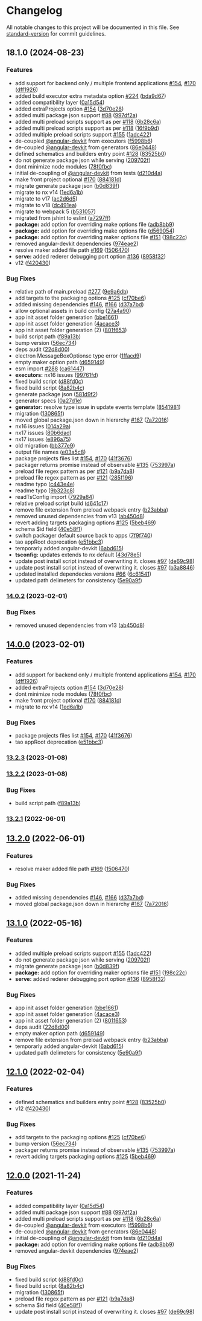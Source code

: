 # Changelog

All notable changes to this project will be documented in this file. See [standard-version](https://github.com/conventional-changelog/standard-version) for commit guidelines.

## 18.1.0 (2024-08-23)


### Features

* add support for backend only / multiple frontend applications [#154](https://github.com/bennymeg/nx-electron/issues/154), [#170](https://github.com/bennymeg/nx-electron/issues/170) ([dff1926](https://github.com/bennymeg/nx-electron/commit/dff1926622b0a96794778c2450bc7b97e6ebcc96))
* added build executor extra metadata option [#224](https://github.com/bennymeg/nx-electron/issues/224) ([bda9d67](https://github.com/bennymeg/nx-electron/commit/bda9d6771cb0250bb4ecff307eb3527f5e33a4a7))
* added compatibility layer ([0a15d54](https://github.com/bennymeg/nx-electron/commit/0a15d543df83005b900a06ffe2d5afed59f4c5b7))
* added extraProjects option [#154](https://github.com/bennymeg/nx-electron/issues/154) ([3d70e28](https://github.com/bennymeg/nx-electron/commit/3d70e2864b206a917b4af0cceae220a52e0c51da))
* added multi package json support [#88](https://github.com/bennymeg/nx-electron/issues/88) ([997df2a](https://github.com/bennymeg/nx-electron/commit/997df2acd1c2eeb8c1c785e1d3709d368ccad62c))
* added multi preload scripts support as per [#118](https://github.com/bennymeg/nx-electron/issues/118) ([6b28c6a](https://github.com/bennymeg/nx-electron/commit/6b28c6ab8f4a79541d02b4cbb5e8b5accfd3b3dd))
* added multi preload scripts support as per [#118](https://github.com/bennymeg/nx-electron/issues/118) ([16f9b9d](https://github.com/bennymeg/nx-electron/commit/16f9b9ded8bf95790677cc99aff5fa7ba1b79845))
* added multiple preload scripts support [#155](https://github.com/bennymeg/nx-electron/issues/155) ([1adc422](https://github.com/bennymeg/nx-electron/commit/1adc4223e764acf2f40884b25c795c897f8d5057))
* de-coupled [@angular-devkit](https://github.com/angular-devkit) from executors ([f5998b6](https://github.com/bennymeg/nx-electron/commit/f5998b691f7f27570c4a336d6718a100b1515904))
* de-coupled [@angular-devkit](https://github.com/angular-devkit) from generators ([86e0448](https://github.com/bennymeg/nx-electron/commit/86e0448d4bedcca240762b01319022c11e6c0a79))
* defined schematics and builders entry point [#128](https://github.com/bennymeg/nx-electron/issues/128) ([83525b0](https://github.com/bennymeg/nx-electron/commit/83525b08a6b9b2f346a5186c90b096556d2a425b))
* do not generate package json while serving ([209702f](https://github.com/bennymeg/nx-electron/commit/209702f799933507ecda6b635dbcedf86fe82c98))
* dont minimize node modules ([78f0fbc](https://github.com/bennymeg/nx-electron/commit/78f0fbc5c41b344dd4023181b41da2af15282544))
* initial de-coupling of [@angular-devkit](https://github.com/angular-devkit) from tests ([d210d4a](https://github.com/bennymeg/nx-electron/commit/d210d4a1e2a7b7378b3c2ebd265cbedb556112da))
* make front project optional [#170](https://github.com/bennymeg/nx-electron/issues/170) ([884181d](https://github.com/bennymeg/nx-electron/commit/884181d8dbf0c08750d338a4ae09d26fd4609b2d))
* migrate generate package json ([b0d839f](https://github.com/bennymeg/nx-electron/commit/b0d839f467037169d9e66599cd7dfefaecfc000a))
* migrate to nx v14 ([1ed6a1b](https://github.com/bennymeg/nx-electron/commit/1ed6a1b645185d5ec261845ed0cc8032aac7ab9d))
* migrate to v17 ([ac2d6d5](https://github.com/bennymeg/nx-electron/commit/ac2d6d59db6f978a6b70789389e20e43454d05d5))
* migrate to v18 ([dc491ea](https://github.com/bennymeg/nx-electron/commit/dc491ea90fbca2564551f2d0732fa03545f2263b))
* migrate to webpack 5 ([b531057](https://github.com/bennymeg/nx-electron/commit/b531057865de6ba5636d8a0913048302a7c2deeb))
* migrated from jshint to eslint ([a7297ff](https://github.com/bennymeg/nx-electron/commit/a7297ff866729566f41d57bafbe01f0085a9dbda))
* **package:** add option for overriding make options file ([adb8bb9](https://github.com/bennymeg/nx-electron/commit/adb8bb9567fafda4d949d9c588f6c05fc1884d45))
* **package:** add option for overriding make options file ([d569054](https://github.com/bennymeg/nx-electron/commit/d5690549194e64ff4929ad231b4ce153df8e971d))
* **package:** add option for overriding maker options file [#151](https://github.com/bennymeg/nx-electron/issues/151) ([198c22c](https://github.com/bennymeg/nx-electron/commit/198c22c82d19043ade793f6c0dc058c7ff98a50c))
* removed angular-devkit dependencies ([974eae2](https://github.com/bennymeg/nx-electron/commit/974eae24bc34994dc2efc0d77703212dab80e08c))
* resolve maker added file path [#169](https://github.com/bennymeg/nx-electron/issues/169) ([1506470](https://github.com/bennymeg/nx-electron/commit/1506470cd380afe5ebcef9f3e35fbdd7531859b4))
* **serve:** added rederer debugging port option [#136](https://github.com/bennymeg/nx-electron/issues/136) ([8958f32](https://github.com/bennymeg/nx-electron/commit/8958f32e060743ac77cab63bad3c45ded1e6265f))
* v12 ([f420430](https://github.com/bennymeg/nx-electron/commit/f420430759273c46e65ec05630d81eb23adfdc2d))


### Bug Fixes

*  relative path of main.preload [#277](https://github.com/bennymeg/nx-electron/issues/277) ([9e9a6db](https://github.com/bennymeg/nx-electron/commit/9e9a6db858473d1bd984fdc7ec9664794e4a9c45))
* add targets to the packaging options [#125](https://github.com/bennymeg/nx-electron/issues/125) ([cf70be6](https://github.com/bennymeg/nx-electron/commit/cf70be6361836ace667ea5f75960c27ece403869))
* added missing dependencies [#146](https://github.com/bennymeg/nx-electron/issues/146), [#166](https://github.com/bennymeg/nx-electron/issues/166) ([d37a7bd](https://github.com/bennymeg/nx-electron/commit/d37a7bd9256591819772b0c01fe231c02eda406e))
* allow optional assets in build config ([27a4a90](https://github.com/bennymeg/nx-electron/commit/27a4a90f66789ecdbdfedce54c6914488a0264f5))
* app init asset folder generation ([bbe1661](https://github.com/bennymeg/nx-electron/commit/bbe1661234b9e971ea6c2b13c44a4f81208819ba))
* app init asset folder generation ([4acace3](https://github.com/bennymeg/nx-electron/commit/4acace3b86764beb2c1312a7e8bb8a57cbf5a033))
* app init asset folder generation (2) ([801f653](https://github.com/bennymeg/nx-electron/commit/801f653f1b3bf8e627de393b59ef72d457fcfbc6))
* build script path ([f89a13b](https://github.com/bennymeg/nx-electron/commit/f89a13b586e16b5d3aec4b913494e4e7dd1b0232))
* bump version ([56ec734](https://github.com/bennymeg/nx-electron/commit/56ec734fd854de6c8e9a7b5b59051081e341c4c8))
* deps audit ([22d8d00](https://github.com/bennymeg/nx-electron/commit/22d8d00dff56dc105c4a7657310e41a441e29b3a))
* electron MessageBoxOptionsc type error ([1ffacd9](https://github.com/bennymeg/nx-electron/commit/1ffacd9e48d79ddadacbc3586c674e88be13606b))
* empty maker option path ([d659149](https://github.com/bennymeg/nx-electron/commit/d659149d9cefd9c6c15c429b15d26f69842091fa))
* esm import [#288](https://github.com/bennymeg/nx-electron/issues/288) ([ca61447](https://github.com/bennymeg/nx-electron/commit/ca614479436a41ccda253fa2dd83c3b4121068a3))
* **executors:** nx16 issues ([99761fd](https://github.com/bennymeg/nx-electron/commit/99761fd5dede44b12dcd9fcf575c395b7c37750e))
* fixed build script ([d88fd0c](https://github.com/bennymeg/nx-electron/commit/d88fd0c3ab02bf9f9d2f47f2a4cdea52b4e059ff))
* fixed build script ([8a82b4c](https://github.com/bennymeg/nx-electron/commit/8a82b4ce8b75849f3dcf5f12c505fb0f69d2a635))
* generate package json ([581d9f2](https://github.com/bennymeg/nx-electron/commit/581d9f27d57c390f3571e377678c0736f1ba065e))
* generator specs ([0a27d1e](https://github.com/bennymeg/nx-electron/commit/0a27d1ece5c18fa577511e805cacbfee425391b3))
* **generator:** resolve type issue in update events template ([8541981](https://github.com/bennymeg/nx-electron/commit/854198182b3e76f817c51beb1260ba3dc2eae61d))
* migration ([130865f](https://github.com/bennymeg/nx-electron/commit/130865f2693467097ede468e21604639159b8f36))
* moved global package.json down in hierarchy [#167](https://github.com/bennymeg/nx-electron/issues/167) ([7a72016](https://github.com/bennymeg/nx-electron/commit/7a720167d81128f0ed5e4d9a5afc767711259099))
* nx16 issues ([014a29a](https://github.com/bennymeg/nx-electron/commit/014a29a0216c849fda5637faaa0b17a89ece4f48))
* nx17 issues ([80b6dad](https://github.com/bennymeg/nx-electron/commit/80b6dada9e207fa98df794039a8868df4ae6b4e7))
* nx17 issues ([e896a75](https://github.com/bennymeg/nx-electron/commit/e896a757c6b53e5e9718ab137cc5aac6166cc831))
* old migration ([bb377e9](https://github.com/bennymeg/nx-electron/commit/bb377e97216f953a80f7bbfed48aa115824795ed))
* output file names ([e03a5c8](https://github.com/bennymeg/nx-electron/commit/e03a5c85264f963d3c2e23ac733c0aa1b4562be4))
* package projects files list [#154](https://github.com/bennymeg/nx-electron/issues/154), [#170](https://github.com/bennymeg/nx-electron/issues/170) ([41f3676](https://github.com/bennymeg/nx-electron/commit/41f36760471cc8aa8f3061e52c4a493d2e1a7aba))
* packager returns promise instead of observable [#135](https://github.com/bennymeg/nx-electron/issues/135) ([753997a](https://github.com/bennymeg/nx-electron/commit/753997a36a73083c6b76ff20cdcd4145f9a4094e))
* preload file regex pattern as per [#121](https://github.com/bennymeg/nx-electron/issues/121) ([b9a7da8](https://github.com/bennymeg/nx-electron/commit/b9a7da8f8a5de15ec0dd9e83a414e4fa7214aa47))
* preload file regex pattern as per [#121](https://github.com/bennymeg/nx-electron/issues/121) ([285f196](https://github.com/bennymeg/nx-electron/commit/285f19657c93bba45e2a2876b5465fbbb68e0ddf))
* readme typo ([c443e4e](https://github.com/bennymeg/nx-electron/commit/c443e4eab2641d3cd46834be4322e32c11515de1))
* readme typo ([9b323c8](https://github.com/bennymeg/nx-electron/commit/9b323c87dce36324cc42c85ab15d0622b7ce7f71))
* readTsConfig import ([7929a84](https://github.com/bennymeg/nx-electron/commit/7929a849b69627c9864157459543caeaf8cd19e8))
* relative preload script build ([d641c17](https://github.com/bennymeg/nx-electron/commit/d641c17967f6848a37be7347745d185bb7f83108))
* remove file extension from preload webpack entry ([b23abba](https://github.com/bennymeg/nx-electron/commit/b23abba69b43dfaa302dcdeeaa3f3282d3afa304))
* removed unused dependencies from v13 ([ab450d8](https://github.com/bennymeg/nx-electron/commit/ab450d886cca21089712f7b738233a55333aa376))
* revert adding targets packaging options [#125](https://github.com/bennymeg/nx-electron/issues/125) ([5beb469](https://github.com/bennymeg/nx-electron/commit/5beb469ae5c92716fe4cb3fde4fdd31c953a5d8f))
* schema $id field ([40e58f1](https://github.com/bennymeg/nx-electron/commit/40e58f17f3d60523fc485bc62587526b181b563a))
* switch packager default source back to apps ([7f9f740](https://github.com/bennymeg/nx-electron/commit/7f9f74079b7cd45d0b83c0033d66acdb762c8a4c))
* tao appRoot deprecation ([e51bbc3](https://github.com/bennymeg/nx-electron/commit/e51bbc34db233e31bf0894dc05b87d9d9ca6f783))
* temporarly added angular-devkit ([6abd615](https://github.com/bennymeg/nx-electron/commit/6abd61509031ca7f22b28a5e49a7b9446718d89c))
* **tsconfig:** updates extends to nx default ([43d78e5](https://github.com/bennymeg/nx-electron/commit/43d78e576ab227c444bfb9356873b826b03b8e8c))
* update post install script instead of overwriting it. closes [#97](https://github.com/bennymeg/nx-electron/issues/97) ([de69c98](https://github.com/bennymeg/nx-electron/commit/de69c986598a8f8e7147d16db1a03bdeb7460095))
* update post install script instead of overwriting it. closes [#97](https://github.com/bennymeg/nx-electron/issues/97) ([b3a8846](https://github.com/bennymeg/nx-electron/commit/b3a8846425058a0a9ed6fbf6d8e8ce6bad2f75b0))
* updated installed dependecies versions [#66](https://github.com/bennymeg/nx-electron/issues/66) ([6c61541](https://github.com/bennymeg/nx-electron/commit/6c61541a0407905832e26965ce328c338116beaa))
* updated path delimeters for consistency ([5e90a9f](https://github.com/bennymeg/nx-electron/commit/5e90a9fb23c329440d200f3ecfd95572575bacb4))

### [14.0.2](https://github.com/bennymeg/nx-electron/compare/v14.0.0...v14.0.2) (2023-02-01)


### Bug Fixes

* removed unused dependencies from v13 ([ab450d8](https://github.com/bennymeg/nx-electron/commit/ab450d886cca21089712f7b738233a55333aa376))

## [14.0.0](https://github.com/bennymeg/nx-electron/compare/v13.2.3...v14.0.0) (2023-02-01)


### Features

* add support for backend only / multiple frontend applications [#154](https://github.com/bennymeg/nx-electron/issues/154), [#170](https://github.com/bennymeg/nx-electron/issues/170) ([dff1926](https://github.com/bennymeg/nx-electron/commit/dff1926622b0a96794778c2450bc7b97e6ebcc96))
* added extraProjects option [#154](https://github.com/bennymeg/nx-electron/issues/154) ([3d70e28](https://github.com/bennymeg/nx-electron/commit/3d70e2864b206a917b4af0cceae220a52e0c51da))
* dont minimize node modules ([78f0fbc](https://github.com/bennymeg/nx-electron/commit/78f0fbc5c41b344dd4023181b41da2af15282544))
* make front project optional [#170](https://github.com/bennymeg/nx-electron/issues/170) ([884181d](https://github.com/bennymeg/nx-electron/commit/884181d8dbf0c08750d338a4ae09d26fd4609b2d))
* migrate to nx v14 ([1ed6a1b](https://github.com/bennymeg/nx-electron/commit/1ed6a1b645185d5ec261845ed0cc8032aac7ab9d))


### Bug Fixes

* package projects files list [#154](https://github.com/bennymeg/nx-electron/issues/154), [#170](https://github.com/bennymeg/nx-electron/issues/170) ([41f3676](https://github.com/bennymeg/nx-electron/commit/41f36760471cc8aa8f3061e52c4a493d2e1a7aba))
* tao appRoot deprecation ([e51bbc3](https://github.com/bennymeg/nx-electron/commit/e51bbc34db233e31bf0894dc05b87d9d9ca6f783))

### [13.2.3](https://github.com/bennymeg/nx-electron/compare/v13.2.2...v13.2.3) (2023-01-08)

### [13.2.2](https://github.com/bennymeg/nx-electron/compare/v13.2.1...v13.2.2) (2023-01-08)


### Bug Fixes

* build script path ([f89a13b](https://github.com/bennymeg/nx-electron/commit/f89a13b586e16b5d3aec4b913494e4e7dd1b0232))

### [13.2.1](https://github.com/bennymeg/nx-electron/compare/v13.2.0...v13.2.1) (2022-06-01)

## [13.2.0](https://github.com/bennymeg/nx-electron/compare/v13.1.0...v13.2.0) (2022-06-01)


### Features

* resolve maker added file path [#169](https://github.com/bennymeg/nx-electron/issues/169) ([1506470](https://github.com/bennymeg/nx-electron/commit/1506470cd380afe5ebcef9f3e35fbdd7531859b4))


### Bug Fixes

* added missing dependencies [#146](https://github.com/bennymeg/nx-electron/issues/146), [#166](https://github.com/bennymeg/nx-electron/issues/166) ([d37a7bd](https://github.com/bennymeg/nx-electron/commit/d37a7bd9256591819772b0c01fe231c02eda406e))
* moved global package.json down in hierarchy [#167](https://github.com/bennymeg/nx-electron/issues/167) ([7a72016](https://github.com/bennymeg/nx-electron/commit/7a720167d81128f0ed5e4d9a5afc767711259099))

## [13.1.0](https://github.com/bennymeg/nx-electron/compare/v12.1.0...v13.1.0) (2022-05-16)


### Features

* added multiple preload scripts support [#155](https://github.com/bennymeg/nx-electron/issues/155) ([1adc422](https://github.com/bennymeg/nx-electron/commit/1adc4223e764acf2f40884b25c795c897f8d5057))
* do not generate package json while serving ([209702f](https://github.com/bennymeg/nx-electron/commit/209702f799933507ecda6b635dbcedf86fe82c98))
* migrate generate package json ([b0d839f](https://github.com/bennymeg/nx-electron/commit/b0d839f467037169d9e66599cd7dfefaecfc000a))
* **package:** add option for overriding maker options file [#151](https://github.com/bennymeg/nx-electron/issues/151) ([198c22c](https://github.com/bennymeg/nx-electron/commit/198c22c82d19043ade793f6c0dc058c7ff98a50c))
* **serve:** added rederer debugging port option [#136](https://github.com/bennymeg/nx-electron/issues/136) ([8958f32](https://github.com/bennymeg/nx-electron/commit/8958f32e060743ac77cab63bad3c45ded1e6265f))


### Bug Fixes

* app init asset folder generation ([bbe1661](https://github.com/bennymeg/nx-electron/commit/bbe1661234b9e971ea6c2b13c44a4f81208819ba))
* app init asset folder generation ([4acace3](https://github.com/bennymeg/nx-electron/commit/4acace3b86764beb2c1312a7e8bb8a57cbf5a033))
* app init asset folder generation (2) ([801f653](https://github.com/bennymeg/nx-electron/commit/801f653f1b3bf8e627de393b59ef72d457fcfbc6))
* deps audit ([22d8d00](https://github.com/bennymeg/nx-electron/commit/22d8d00dff56dc105c4a7657310e41a441e29b3a))
* empty maker option path ([d659149](https://github.com/bennymeg/nx-electron/commit/d659149d9cefd9c6c15c429b15d26f69842091fa))
* remove file extension from preload webpack entry ([b23abba](https://github.com/bennymeg/nx-electron/commit/b23abba69b43dfaa302dcdeeaa3f3282d3afa304))
* temporarly added angular-devkit ([6abd615](https://github.com/bennymeg/nx-electron/commit/6abd61509031ca7f22b28a5e49a7b9446718d89c))
* updated path delimeters for consistency ([5e90a9f](https://github.com/bennymeg/nx-electron/commit/5e90a9fb23c329440d200f3ecfd95572575bacb4))

## [12.1.0](https://github.com/bennymeg/nx-electron/compare/v12.0.0-beta.0...v12.1.0) (2022-02-04)


### Features

* defined schematics and builders entry point [#128](https://github.com/bennymeg/nx-electron/issues/128) ([83525b0](https://github.com/bennymeg/nx-electron/commit/83525b08a6b9b2f346a5186c90b096556d2a425b))
* v12 ([f420430](https://github.com/bennymeg/nx-electron/commit/f420430759273c46e65ec05630d81eb23adfdc2d))


### Bug Fixes

* add targets to the packaging options [#125](https://github.com/bennymeg/nx-electron/issues/125) ([cf70be6](https://github.com/bennymeg/nx-electron/commit/cf70be6361836ace667ea5f75960c27ece403869))
* bump version ([56ec734](https://github.com/bennymeg/nx-electron/commit/56ec734fd854de6c8e9a7b5b59051081e341c4c8))
* packager returns promise instead of observable [#135](https://github.com/bennymeg/nx-electron/issues/135) ([753997a](https://github.com/bennymeg/nx-electron/commit/753997a36a73083c6b76ff20cdcd4145f9a4094e))
* revert adding targets packaging options [#125](https://github.com/bennymeg/nx-electron/issues/125) ([5beb469](https://github.com/bennymeg/nx-electron/commit/5beb469ae5c92716fe4cb3fde4fdd31c953a5d8f))

## [12.0.0](https://github.com/bennymeg/nx-electron/compare/v11.4.1...v12.0.0) (2021-11-24)


### Features

* added compatibility layer ([0a15d54](https://github.com/bennymeg/nx-electron/commit/0a15d543df83005b900a06ffe2d5afed59f4c5b7))
* added multi package json support [#88](https://github.com/bennymeg/nx-electron/issues/88) ([997df2a](https://github.com/bennymeg/nx-electron/commit/997df2acd1c2eeb8c1c785e1d3709d368ccad62c))
* added multi preload scripts support as per [#118](https://github.com/bennymeg/nx-electron/issues/118) ([6b28c6a](https://github.com/bennymeg/nx-electron/commit/6b28c6ab8f4a79541d02b4cbb5e8b5accfd3b3dd))
* de-coupled [@angular-devkit](https://github.com/angular-devkit) from executors ([f5998b6](https://github.com/bennymeg/nx-electron/commit/f5998b691f7f27570c4a336d6718a100b1515904))
* de-coupled [@angular-devkit](https://github.com/angular-devkit) from generators ([86e0448](https://github.com/bennymeg/nx-electron/commit/86e0448d4bedcca240762b01319022c11e6c0a79))
* initial de-coupling of [@angular-devkit](https://github.com/angular-devkit) from tests ([d210d4a](https://github.com/bennymeg/nx-electron/commit/d210d4a1e2a7b7378b3c2ebd265cbedb556112da))
* **package:** add option for overriding make options file ([adb8bb9](https://github.com/bennymeg/nx-electron/commit/adb8bb9567fafda4d949d9c588f6c05fc1884d45))
* removed angular-devkit dependencies ([974eae2](https://github.com/bennymeg/nx-electron/commit/974eae24bc34994dc2efc0d77703212dab80e08c))


### Bug Fixes

* fixed build script ([d88fd0c](https://github.com/bennymeg/nx-electron/commit/d88fd0c3ab02bf9f9d2f47f2a4cdea52b4e059ff))
* fixed build script ([8a82b4c](https://github.com/bennymeg/nx-electron/commit/8a82b4ce8b75849f3dcf5f12c505fb0f69d2a635))
* migration ([130865f](https://github.com/bennymeg/nx-electron/commit/130865f2693467097ede468e21604639159b8f36))
* preload file regex pattern as per [#121](https://github.com/bennymeg/nx-electron/issues/121) ([b9a7da8](https://github.com/bennymeg/nx-electron/commit/b9a7da8f8a5de15ec0dd9e83a414e4fa7214aa47))
* schema $id field ([40e58f1](https://github.com/bennymeg/nx-electron/commit/40e58f17f3d60523fc485bc62587526b181b563a))
* update post install script instead of overwriting it. closes [#97](https://github.com/bennymeg/nx-electron/issues/97) ([de69c98](https://github.com/bennymeg/nx-electron/commit/de69c986598a8f8e7147d16db1a03bdeb7460095))
